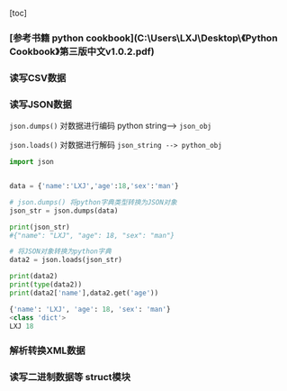 <!-- toc -->
[toc]
<!-- toc -->

### [参考书籍 python cookbook](C:\Users\LXJ\Desktop\《Python Cookbook》第三版中文v1.0.2.pdf)

### 读写CSV数据

### 读写JSON数据

`json.dumps()` 对数据进行编码  python string--> `json_obj `

`json.loads()` 对数据进行解码  `json_string --> python_obj`

``` python
import json


data = {'name':'LXJ','age':18,'sex':'man'}

# json.dumps() 将python字典类型转换为JSON对象
json_str = json.dumps(data)

print(json_str)
#{"name": "LXJ", "age": 18, "sex": "man"}

# 将JSON对象转换为python字典
data2 = json.loads(json_str)

print(data2)
print(type(data2))
print(data2['name'],data2.get('age'))

{'name': 'LXJ', 'age': 18, 'sex': 'man'}
<class 'dict'>
LXJ 18
```



### 解析转换XML数据

### 读写二进制数据等 struct模块

